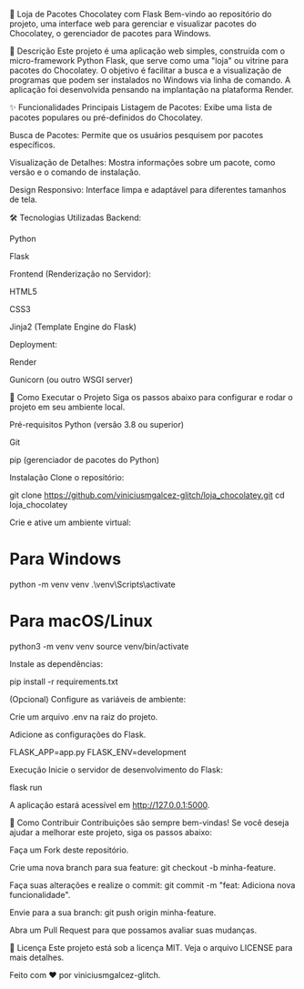 🍫 Loja de Pacotes Chocolatey com Flask
Bem-vindo ao repositório do projeto, uma interface web para gerenciar e visualizar pacotes do Chocolatey, o gerenciador de pacotes para Windows.

📝 Descrição
Este projeto é uma aplicação web simples, construída com o micro-framework Python Flask, que serve como uma "loja" ou vitrine para pacotes do Chocolatey. O objetivo é facilitar a busca e a visualização de programas que podem ser instalados no Windows via linha de comando. A aplicação foi desenvolvida pensando na implantação na plataforma Render.

✨ Funcionalidades Principais
Listagem de Pacotes: Exibe uma lista de pacotes populares ou pré-definidos do Chocolatey.

Busca de Pacotes: Permite que os usuários pesquisem por pacotes específicos.

Visualização de Detalhes: Mostra informações sobre um pacote, como versão e o comando de instalação.

Design Responsivo: Interface limpa e adaptável para diferentes tamanhos de tela.

🛠️ Tecnologias Utilizadas
Backend:

Python

Flask

Frontend (Renderização no Servidor):

HTML5

CSS3

Jinja2 (Template Engine do Flask)

Deployment:

Render

Gunicorn (ou outro WSGI server)

🚀 Como Executar o Projeto
Siga os passos abaixo para configurar e rodar o projeto em seu ambiente local.

Pré-requisitos
Python (versão 3.8 ou superior)

Git

pip (gerenciador de pacotes do Python)

Instalação
Clone o repositório:

git clone https://github.com/viniciusmgalcez-glitch/loja_chocolatey.git
cd loja_chocolatey

Crie e ative um ambiente virtual:

# Para Windows
python -m venv venv
.\venv\Scripts\activate

# Para macOS/Linux
python3 -m venv venv
source venv/bin/activate

Instale as dependências:

pip install -r requirements.txt

(Opcional) Configure as variáveis de ambiente:

Crie um arquivo .env na raiz do projeto.

Adicione as configurações do Flask.

FLASK_APP=app.py
FLASK_ENV=development

Execução
Inicie o servidor de desenvolvimento do Flask:

flask run

A aplicação estará acessível em http://127.0.0.1:5000.

🤝 Como Contribuir
Contribuições são sempre bem-vindas! Se você deseja ajudar a melhorar este projeto, siga os passos abaixo:

Faça um Fork deste repositório.

Crie uma nova branch para sua feature: git checkout -b minha-feature.

Faça suas alterações e realize o commit: git commit -m "feat: Adiciona nova funcionalidade".

Envie para a sua branch: git push origin minha-feature.

Abra um Pull Request para que possamos avaliar suas mudanças.

📄 Licença
Este projeto está sob a licença MIT. Veja o arquivo LICENSE para mais detalhes.

Feito com ❤️ por viniciusmgalcez-glitch.
